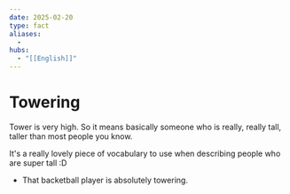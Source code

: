 ```yaml
---
date: 2025-02-20
type: fact
aliases:
  -
hubs:
  - "[[English]]"
---
```


# Towering

Tower is very high. So it means basically someone who is really, really tall, taller than most people you know.

It's a really lovely piece of vocabulary to use when describing people who are super tall :D

- That backetball player is absolutely towering.




